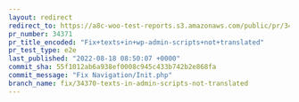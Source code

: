 ```yaml
---
layout: redirect
redirect_to: https://a8c-woo-test-reports.s3.amazonaws.com/public/pr/34371/e2e/index.html
pr_number: 34371
pr_title_encoded: "Fix+texts+in+wp-admin-scripts+not+translated"
pr_test_type: e2e
last_published: "2022-08-18 08:50:07 +0000"
commit_sha: 55f1012ab6a938ef0008c945c433b742b2e868fa
commit_message: "Fix Navigation/Init.php"
branch_name: fix/34370-texts-in-admin-scripts-not-translated
---
```

